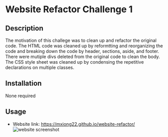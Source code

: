 # Website Refactor Challenge 1

## Description
The motivation of this challege was to clean up and refactor the original code. The HTML code was cleaned up by reformtting and reorganizing the code and breaking down the code by header, sections, aside, and footer. There were mutiple divs deleted from the original code to clean the body. The CSS style sheet was cleaned up by condensing the repetitive declarations on multiple classes.

## Installation 
None required 

## Usage 
- Website link: https://mxiong22.github.io/website-refactor/
![website screenshot](assets/images/websitescreenshotmain.png)

